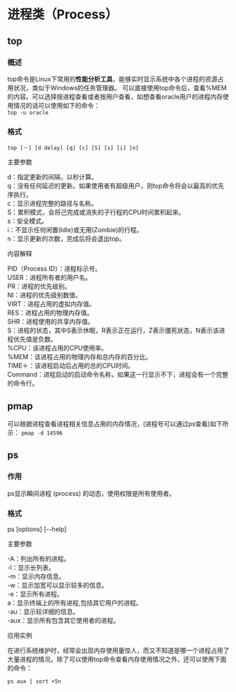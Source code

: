 # 进程类（Process）
## top
### 概述
top命令是Linux下常用的**性能分析工具**，能够实时显示系统中各个进程的资源占用状况，类似于Windows的任务管理器。
可以直接使用top命令后，查看%MEM的内容。可以选择按进程查看或者按用户查看，如想查看oracle用户的进程内存使用情况的话可以使用如下的命令：  
`top -u oracle`

### 格式
`top [－] [d delay] [q] [c] [S] [s] [i] [n]`

主要参数

d：指定更新的间隔，以秒计算。  
q：没有任何延迟的更新。如果使用者有超级用户，则top命令将会以最高的优先序执行。  
c：显示进程完整的路径与名称。  
S：累积模式，会将己完成或消失的子行程的CPU时间累积起来。  
s：安全模式。  
i：不显示任何闲置(Idle)或无用(Zombie)的行程。  
n：显示更新的次数，完成后将会退出top。 

内容解释

PID（Process ID）：进程标示号。  
USER：进程所有者的用户名。  
PR：进程的优先级别。  
NI：进程的优先级别数值。  
VIRT：进程占用的虚拟内存值。  
RES：进程占用的物理内存值。  
SHR：进程使用的共享内存值。  
S：进程的状态，其中S表示休眠，R表示正在运行，Z表示僵死状态，N表示该进程优先值是负数。  
%CPU：该进程占用的CPU使用率。  
%MEM：该进程占用的物理内存和总内存的百分比。  
TIME＋：该进程启动后占用的总的CPU时间。  
Command：进程启动的启动命令名称，如果这一行显示不下，进程会有一个完整的命令行。  

## pmap
可以根据进程查看进程相关信息占用的内存情况，(进程号可以通过ps查看)如下所示：
`pmap -d 14596`

## ps
### 作用
ps显示瞬间进程 (process) 的动态，使用权限是所有使用者。

### 格式
ps [options] [--help]

主要参数

-A：列出所有的进程。  
-l：显示长列表。  
-m：显示内存信息。  
-w：显示加宽可以显示较多的信息。  
-e：显示所有进程。  
a：显示终端上的所有进程,包括其它用户的进程。  
-au：显示较详细的信息。  
-aux：显示所有包含其它使用者的进程。  

应用实例  

在进行系统维护时，经常会出现内存使用量惊人，而又不知道是哪一个进程占用了大量进程的情况。除了可以使用top命令查看内存使用情况之外，还可以使用下面的命令：

`ps aux | sort +5n`